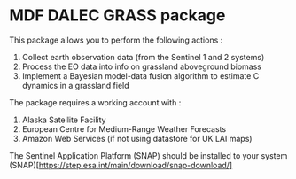# MDF DALEC GRASS package 

This package allows you to perform the following actions : 

1. Collect earth observation data (from the Sentinel 1 and 2 systems)
2. Process the EO data into info on grassland aboveground biomass
3. Implement a Bayesian model-data fusion algorithm to estimate C dynamics in a grassland field

The package requires a working account with : 

1. Alaska Satellite Facility
2. European Centre for Medium-Range Weather Forecasts
3. Amazon Web Services (if not using datastore for UK LAI maps)

The Sentinel Application Platform (SNAP) should be installed to your system (SNAP)[https://step.esa.int/main/download/snap-download/]





